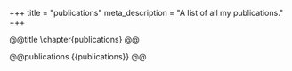 +++
title = "publications"
meta_description = "A list of all my publications."
+++

@@title
\chapter{publications}
@@

@@publications
{{publications}}
@@

